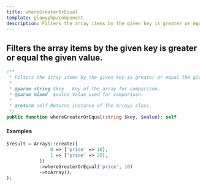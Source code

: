 ```yaml
---
title: whereGreaterOrEqual
template: glowyphp/component
description: Filters the array items by the given key is greater or equal the given value.
---
```


<h2 class="font-normal text-lg">
Filters the array items by the given key is greater or equal the given value.
</h2>

```php
/**
 * Filters the array items by the given key is greater or equal the given value.
 *
 * @param string $key   Key of the array for comparison.
 * @param mixed  $value Value used for comparison.
 *
 * @return self Returns instance of The Arrays class.
 */
public function whereGreaterOrEqual(string $key, $value): self
```

#### Examples

```php
$result = Arrays::create([
                0 => ['price' => 10],
                1 => ['price' => 20],
            ])
            ->whereGreaterOrEqual('price', 10)
            ->toArray();
);
```
